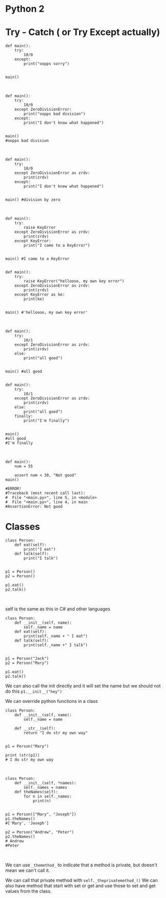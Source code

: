 # Python 2

# Try - Catch ( or Try Except actually)
```
def main():
    try:
        10/0
    except:
        print("oopps sorry")
        

main()
```
<br>

```
def main():
    try:
        10/0
    except ZeroDivisionError:
        print("oopps bad division")
    except:
        print("I don't know what happened")
        

main()
#oopps bad division
```
<br>

```
def main():
    try:
        10/0
    except ZeroDivisionError as zrdv:
        print(zrdv)
    except:
        print("I don't know what happened")
        

main() #division by zero
```

<br>

```
def main():
    try:
        raise KeyError
    except ZeroDivisionError as zrdv:
        print(zrdv)
    except KeyError:
        print("I came to a KeyError")
        

main() #I came to a KeyError


def main():
    try:
        raise KeyError("helloooo, my own key error")
    except ZeroDivisionError as zrdv:
        print(zrdv)
    except KeyError as ke:
        print(ke)
        

main() #'helloooo, my own key error'
```
<br>

```
def main():
    try:
        10/1
    except ZeroDivisionError as zrdv:
        print(zrdv)
    else:
        print("all good")
        

main() #all good


def main():
    try:
        10/1
    except ZeroDivisionError as zrdv:
        print(zrdv)
    else:
        print("all good")
    finally:
        print("I'm finally")
        

main() 
#all good
#I'm finally
```
<br>

```
def main():
    num = 55

    assert num < 30, "Not good"
main() 

#ERROR!
#Traceback (most recent call last):
#  File "<main.py>", line 5, in <module>
#  File "<main.py>", line 4, in main
#AssertionError: Not good
```

# Classes

```
class Person:
    def eat(self):
        print("I eat")
    def talk(self):
        print("I talk")
        

p1 = Person()
p2 = Person()

p1.eat()
p2.talk()
```
<br>

self is the same as this in C# and other languages

```
class Person:
    def __init__(self, name):
        self._name = name
    def eat(self):
        print(self._name + " I eat")
    def talk(self):
        print(self._name +" I talk")
        

p1 = Person("Jack")
p2 = Person("Mary")

p1.eat()
p2.talk()
```
We can also call the init directly and it will set the name but we should not do this `p1.__init__("hey")`

We can override python functions in a class

```
class Person:
    def __init__(self, name):
        self._name = name
    
    def __str__(self):
        return "I do str my own way"
        

p1 = Person("Mary")

print (str(p1))
# I do str my own way
```
<br>

```
class Person:
    def __init__(self, *names):
        self._names = names
    def theNames(self):
        for n in self._names:
            print(n)
   
        
p1 = Person(["Mary", "Joseph"])
p1.theNames()
#['Mary', 'Joseph']

p2 = Person("Andrew", "Peter")
p2.theNames()
# Andrew
#Peter
```

<br>

We can use `_themethod_` to indicate that a method is private, but doesn't mean we can't call it.

We can call that private method with `self._theprivatemethod_()`
We can also have method that start with set or get and use those to set and get values from the class.